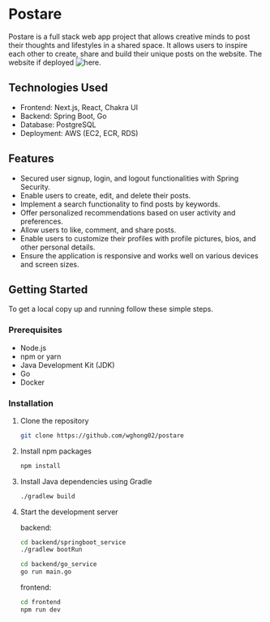 # Postare

Postare is a full stack web app project that allows creative minds to post their thoughts and lifestyles in a shared space. It allows users to inspire each other to create, share and build their unique posts on the website. The website if deployed ![here](http://3.133.130.137:3000).

## Technologies Used

- Frontend: Next.js, React, Chakra UI
- Backend: Spring Boot, Go
- Database: PostgreSQL
- Deployment: AWS (EC2, ECR, RDS)

## Features

- Secured user signup, login, and logout functionalities with Spring Security.
- Enable users to create, edit, and delete their posts.
- Implement a search functionality to find posts by keywords.
- Offer personalized recommendations based on user activity and preferences.
- Allow users to like, comment, and share posts.
- Enable users to customize their profiles with profile pictures, bios, and other personal details.
- Ensure the application is responsive and works well on various devices and screen sizes.

## Getting Started

To get a local copy up and running follow these simple steps.

### Prerequisites

- Node.js
- npm or yarn
- Java Development Kit (JDK)
- Go
- Docker

### Installation

1. Clone the repository

   ```sh
   git clone https://github.com/wghong02/postare
   ```

2. Install npm packages

   ```sh
   npm install
   ```

3. Install Java dependencies using Gradle

   ```sh
   ./gradlew build
   ```

4. Start the development server

   backend:

   ```sh
   cd backend/springboot_service
   ./gradlew bootRun
   ```

   ```sh
   cd backend/go_service
   go run main.go
   ```

   frontend:

   ```sh
   cd frontend
   npm run dev
   ```

